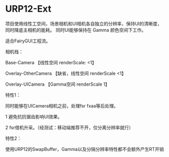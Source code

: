 # URP12-Ext 

项目使用线性工空间，场景相机和UI相机各自独立的分辨率，保持UI的清晰度，同时降底主相机的能耗。
同时UI能够保持在 Gamma 颜色空间下工作。

适合FairyGUI工程流。

相机栈：

Base-Camera 【线性空间 renderScale: <1】

Overlay-OtherCamera 【缺省，线性空间 renderScale <1】

Overlay-UICamera 【Gamma空间 renderScale 1】

特性1：

同时能够在UICamera相机之前，处理fsr fxaa等后处理。

1 避免抗抗锯齿影响UI效果。

2 fsr借机升采。（经测试：移动端推荐不开，仅分离分辨率就行）

特性2：

使用URP12的SwapBuffer，Gamma以及分隔分辨率特性都不会额外产生RT开销
